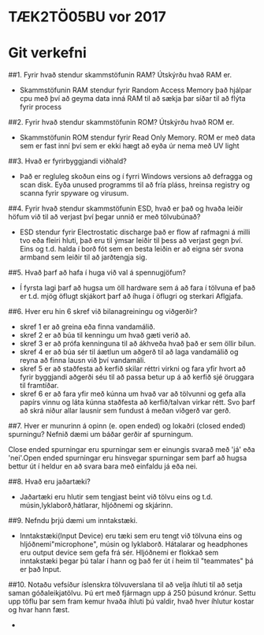 # TÆK2TÖ05BU vor 2017
# Git verkefni 

##1. Fyrir hvað stendur skammstöfunin RAM? Útskýrðu hvað RAM er.
* Skammstöfunin RAM stendur fyrir Random Access Memory það hjálpar cpu með því að geyma data inná RAM til að sækja þar síðar til að flýta fyrir process

##2. Fyrir hvað stendur skammstöfunin ROM? Útskýrðu hvað ROM er.

* Skammstöfunin ROM stendur fyrir Read Only Memory. ROM er með data sem er fast inní því sem er ekki hægt að eyða úr nema með UV light

##3. Hvað er fyrirbyggjandi viðhald?

* Það er regluleg skoðun eins og í fyrri Windows versions að defragga og scan disk. Eyða unused programms til að fría pláss, hreinsa registry og scanna fyrir spyware og virusum.

##4. Fyrir hvað stendur skammstöfunin ESD, hvað er það og hvaða leiðir höfum við til að verjast því þegar unnið er með tölvubúnað?
	
* ESD stendur fyrir Electrostatic discharge það er flow af rafmagni á milli tvo eða fleiri hluti, það eru til ýmsar leiðir til þess að verjast gegn því. Eins og t.d. halda í borð fót sem en besta leiðin er að eigna sér svona armband sem leiðir til að jarðtengja sig.

##5. Hvað þarf að hafa í huga við val á spennugjöfum?

* Í fyrsta lagi þarf að hugsa um  öll hardware sem á að fara í tölvuna ef það er t.d. mjög öflugt skjákort þarf að íhuga í öflugri og sterkari Aflgjafa.

##6. Hver eru hin 6 skref við bilanagreiningu og viðgerðir?

* skref 1 er að greina eða finna vandamálið.
* skref 2 er að búa til kenningu um hvað gæti verið að. 
* skref 3 er að prófa kenninguna til að ákhveða hvað það er sem öllir bilun.
* skref 4 er að búa sér til áætlun um aðgerð til að laga vandamálið og reyna að finna lausn við því vandamáli.		
* skref 5 er að staðfesta að kerfið skilar réttri virkni og fara yfir hvort að fyrir byggjandi aðgerði séu til að passa betur up á að kerfið sjé öruggara til framtíðar.
* skref 6 er að fara yfir með kúnna um hvað var að tölvunni og gefa alla papírs vinnu og láta kúnna staðfesta að kerfið/talvan virkar rétt. Svo þarf að skrá niður allar lausnir sem fundust á meðan viðgerð var gerð.

##7. Hver er munurinn á opinn (e. open ended) og lokaðri (closed ended) spurningu? Nefnið dæmi um báðar gerðir af spurningum.

Close ended spurningar eru spurningar sem er einungis svarað með 'já' eða 'nei'.Open ended spurningar eru hinsvegar spurningar sem þarf að hugsa bettur út í heldur en að svara bara með einfaldu já eða nei.

##8. Hvað eru jaðartæki?

* Jaðartæki eru hlutir sem tengjast beint við tölvu eins og t.d. músin,lyklaborð,hátlarar, hljóðnemi og skjárinn.

##9. Nefndu þrjú dæmi um inntakstæki.

* Inntakstæki(Input Device) eru tæki sem eru tengt við tölvuna eins og hljóðnemi"microphone", músin og lyklaborð. Hátalarar og headphones eru output device sem gefa frá sér. Hljóðnemi er flokkað sem inntakstæki þegar þú talar í hann og það fer út í heim til "teammates" þá er það Input.

##10. Notaðu vefsíður íslenskra tölvuverslana til að velja íhluti til að setja saman góðaleikjatölvu. Þú ert með fjármagn upp á 250 þúsund krónur. Settu upp töflu þar sem fram kemur hvaða íhluti þú valdir, hvað hver íhlutur kostar og hvar hann fæst.

* 
